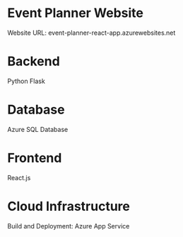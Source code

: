 # Event Planner Website

Website URL: event-planner-react-app.azurewebsites.net

# Backend
Python
Flask

# Database
Azure SQL Database

# Frontend
React.js

# Cloud Infrastructure
Build and Deployment: Azure App Service
